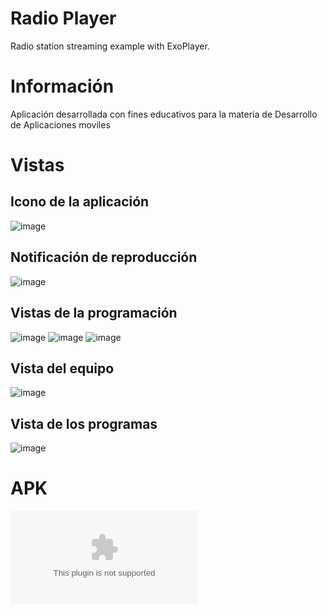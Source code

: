 # Radio Player
Radio station streaming example with ExoPlayer.

# Información
Aplicación desarrollada con fines educativos para la materia de Desarrollo de Aplicaciones moviles


# Vistas
## Icono de la aplicación
![image](https://github.com/LinaVera/radioUPlayer/blob/main/screenshot/icono.jpeg)
## Notificación de reproducción
![image](https://github.com/LinaVera/radioUPlayer/blob/main/screenshot/notificacion.jpeg)

## Vistas de la programación
![image](https://github.com/LinaVera/radioUPlayer/blob/main/screenshot/im3.jpeg)
![image](https://github.com/LinaVera/radioUPlayer/blob/main/screenshot/im2.jpeg)
![image](https://github.com/LinaVera/radioUPlayer/blob/main/screenshot/im1.jpeg)
## Vista del equipo
![image](https://github.com/LinaVera/radioUPlayer/blob/main/screenshot/equipo_team.jpeg)
## Vista de los programas
![image](https://github.com/LinaVera/radioUPlayer/blob/main/screenshot/programas_programs.jpeg)



# APK
![APK](https://github.com/LinaVera/radioUPlayer/blob/main/apk/radioUFPS.apk)

